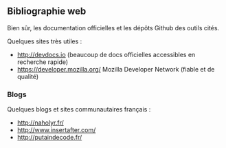 ## Bibliographie web

Bien sûr, les documentation officielles et les dépôts Github des outils cités.

Quelques sites très utiles :

* http://devdocs.io (beaucoup de docs officielles accessibles en recherche rapide)
* https://developer.mozilla.org/ Mozilla Developer Network (fiable et de qualité)

### Blogs

Quelques blogs et sites communautaires français :

* http://naholyr.fr/
* http://www.insertafter.com/
* http://putaindecode.fr/
